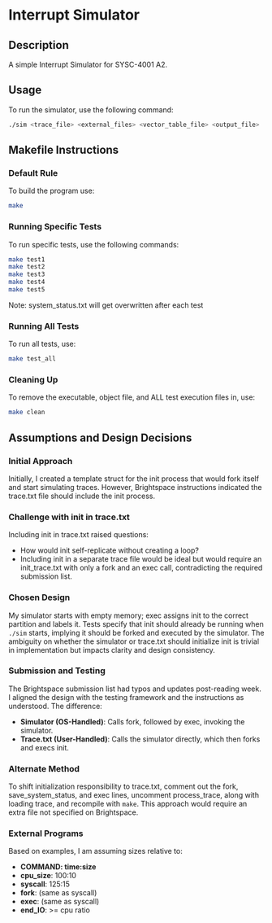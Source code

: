 # Interrupt Simulator
## Description
A simple Interrupt Simulator for SYSC-4001 A2.

## Usage

To run the simulator, use the following command:
```sh
./sim <trace_file> <external_files> <vector_table_file> <output_file>
```

## Makefile Instructions

### Default Rule
To build the program use:
```sh
make
```

### Running Specific Tests
To run specific tests, use the following commands:
```sh
make test1
make test2
make test3
make test4
make test5
```
Note: system_status.txt will get overwritten after each test


### Running All Tests
To run all tests, use:
```sh
make test_all
```

### Cleaning Up
To remove the executable, object file, and ALL test execution files in, use:
```sh
make clean
```

## Assumptions and Design Decisions

### Initial Approach
Initially, I created a template struct for the init process that would fork itself and start simulating traces. However, Brightspace instructions indicated the trace.txt file should include the init process.

### Challenge with init in trace.txt
Including init in trace.txt raised questions:
- How would init self-replicate without creating a loop?
- Including init in a separate trace file would be ideal but would require an init_trace.txt with only a fork and an exec call, contradicting the required submission list.

### Chosen Design
My simulator starts with empty memory; exec assigns init to the correct partition and labels it. Tests specify that init should already be running when `./sim` starts, implying it should be forked and executed by the simulator. The ambiguity on whether the simulator or trace.txt should initialize init is trivial in implementation but impacts clarity and design consistency.

### Submission and Testing
The Brightspace submission list had typos and updates post-reading week. I aligned the design with the testing framework and the instructions as understood. The difference:
- **Simulator (OS-Handled)**: Calls fork, followed by exec, invoking the simulator.
- **Trace.txt (User-Handled)**: Calls the simulator directly, which then forks and execs init.

### Alternate Method
To shift initialization responsibility to trace.txt, comment out the fork, save_system_status, and exec lines, uncomment process_trace, along with loading trace, and recompile with `make`. This approach would require an extra file not specified on Brightspace.

### External Programs
Based on examples, I am assuming sizes relative to:
  - **COMMAND:    time:size**
  - **cpu_size**:   100:10
  - **syscall**:    125:15
  - **fork**:       (same as syscall)
  - **exec**:       (same as syscall)
  - **end_IO**:     >= cpu ratio